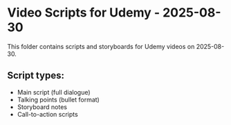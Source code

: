# Video Scripts for Udemy - 2025-08-30

This folder contains scripts and storyboards for Udemy videos on 2025-08-30.

## Script types:
- Main script (full dialogue)
- Talking points (bullet format)
- Storyboard notes
- Call-to-action scripts
